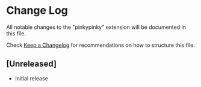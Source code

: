 # Change Log

All notable changes to the "pinkypinky" extension will be documented in this file.

Check [Keep a Changelog](http://keepachangelog.com/) for recommendations on how to structure this file.

## [Unreleased]

- Initial release
